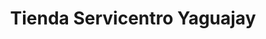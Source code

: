 ---
title: "Tienda Servicentro Yaguajay"
url: /yaguajay/tienda-servicentro-yaguajay/
shop: comodidad
---